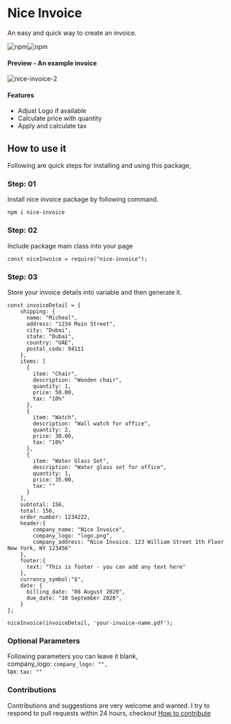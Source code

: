 # Nice Invoice

An easy and quick way to create an invoice. <br>

<img alt="npm" src="https://img.shields.io/npm/v/nice-invoice"><img alt="npm" src="https://img.shields.io/npm/dy/nice-invoice">


#### Preview - An example invoice

<img src="https://i.ibb.co/LnSK8rG/nice-invoice-3.png" alt="nice-invoice-2" border="0">

#### Features
 - Adjust Logo if available
 - Calculate price with quantity
 - Apply and calculate tax

## How to use it
Following are quick steps for installing and using this package, 

### Step: 01
Install nice invoice package by following command. 

```npm i nice-invoice```

### Step: 02
Include package main class into your page
```
const niceInvoice = require("nice-invoice");
```
### Step: 03
Store your invoice details into variable and then generate it. 

```   
const invoiceDetail = {
    shipping: {
      name: "Micheal",
      address: "1234 Main Street",
      city: "Dubai",
      state: "Dubai",
      country: "UAE",
      postal_code: 94111
    },
    items: [
      {
        item: "Chair",
        description: "Wooden chair",
        quantity: 1,
        price: 50.00, 
        tax: "10%"
      },
      {
        item: "Watch",
        description: "Wall watch for office",
        quantity: 2,
        price: 30.00,
        tax: "10%"
      },
      {
        item: "Water Glass Set",
        description: "Water glass set for office",
        quantity: 1,
        price: 35.00,
        tax: ""
      }
    ],
    subtotal: 156,
    total: 156,
    order_number: 1234222,
    header:{
        company_name: "Nice Invoice",
        company_logo: "logo.png",
        company_address: "Nice Invoice. 123 William Street 1th Floor New York, NY 123456"
    },
    footer:{
      text: "This is footer - you can add any text here"
    },
    currency_symbol:"$", 
    date: {
      billing_date: "08 August 2020",
      due_date: "10 September 2020",
    }
};

niceInvoice(invoiceDetail, 'your-invoice-name.pdf');
```

### Optional Parameters 
Following parameters you can leave it blank, <br >
company_logo: ```company_logo: "",``` <br>
tax: ```tax: ""```

### Contributions

Contributions and suggestions are very welcome and wanted. I try to respond to pull requests within 24 hours, checkout <a href="https://github.com/bakhtawarshah/nice-invoice/blob/master/CONTRIBUTE.md">How to contribute</a>
